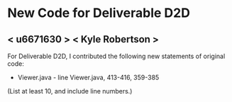 # New Code for Deliverable D2D

## < u6671630 > < Kyle Robertson >

For Deliverable D2D, I contributed the following new statements of original code:

- Viewer.java - line Viewer.java, 413-416, 359-385

(List at least 10, and include line numbers.)
